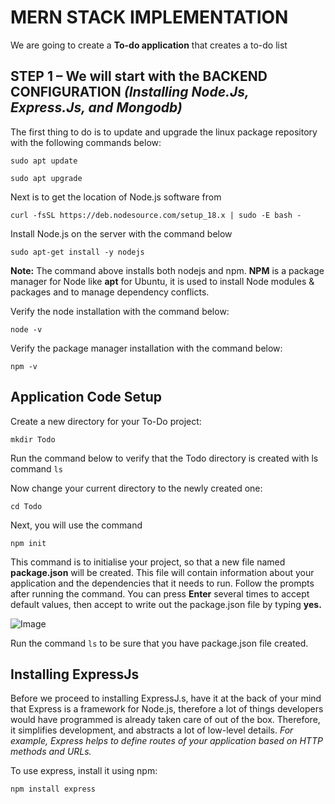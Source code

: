 # **MERN STACK IMPLEMENTATION**

We are going to create a **To-do application** that creates a to-do list

## **STEP 1 –** We will start with the **BACKEND CONFIGURATION** *(Installing Node.Js, Express.Js, and Mongodb)*

The first thing to do is to update and upgrade the linux package repository with the following commands below:

`sudo apt update`

`sudo apt upgrade`

Next is to get the location of Node.js software from

`curl -fsSL https://deb.nodesource.com/setup_18.x | sudo -E bash -`

Install Node.js on the server with the command below

`sudo apt-get install -y nodejs`

**Note:** The command above installs both nodejs and npm. **NPM** is a package manager for Node like **apt** for Ubuntu, it is used to install Node modules & packages and to manage dependency conflicts.

Verify the node installation with the command below:

`node -v `

Verify the package manager installation with the command below:

`npm -v` 

## **Application Code Setup**

Create a new directory for your To-Do project:

`mkdir Todo`

Run the command below to verify that the Todo directory is created with ls command
`ls`

Now change your current directory to the newly created one:

`cd Todo`

Next, you will use the command 

`npm init`

This command is to initialise your project, so that a new file named **package.json** will be created. This file will contain information about your application and the dependencies that it needs to run. Follow the prompts after running the command. You can press **Enter** several times to accept default values, then accept to write out the package.json file by typing **yes.**

![Image](./Images/hdjshs.png)

Run the command `ls` to be sure that you have package.json file created.

## **Installing ExpressJs**

Before we proceed to installing ExpressJ.s, have it at the back of your mind that Express is a framework for Node.js, therefore a lot of things developers would have programmed is already taken care of out of the box. Therefore, it simplifies development, and abstracts a lot of low-level details. *For example, Express helps to define routes of your application based on HTTP methods and URLs.*

To use express, install it using npm:

`npm install express`













